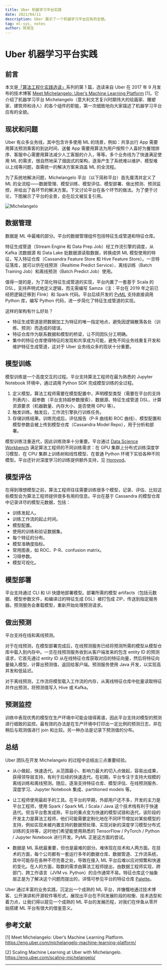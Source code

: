 ```yaml
---
title: Uber 机器学习平台实践
date: 2021/04/11
description: Uber 展示了一个机器学习平台应有的全貌。
tag: ml-sys, notes
author: 陈易生
---
```


# Uber 机器学习平台实践

## 前言

本文是[「算法工程化实践选读」](./mlsys-we-love)系列的第 1 篇，选读来自 Uber 在 2017 年 9 月发布的技术博客 [Meet Michelangelo: Uber’s Machine Learning Platform](https://eng.uber.com/michelangelo-machine-learning-platform/) [1]。它介绍了机器学习平台 Michelangelo（意大利文艺复兴时期伟大的绘画家、雕塑家、建筑师和诗人）的各个组件的职能，第一次细致地向大家描述了机器学习平台应有的全貌。

## 现状和问题

Uber 有众多业务线，其中包含许多使用 ML 的场景，例如：共享出行 App 需要用算法预测乘客的到达时间、送餐 App 需要用算法为用户按照个人喜好为餐馆排序、客服中心需要用算法减少人工客服的介入，等等。多个业务线为了快速满足使用 ML 的需求，很自然地采了烟囱式的架构，逐渐产生了系统难以维护、模型难以上线等问题，亟需统一的解决方案来涵盖 ML 的全流程。

为了系统地解决问题，Michelangelo 平台（以下简称平台）首先厘清并定义了 ML 的全流程——数据管理、模型训练、模型评估、模型部署、做出预测、预测监控，并给出了各环节的解决方案。下文讨论平台在各个环节的做法。为了便于讨论，下图展示了平台的全景，会在后文被反复引用。

![Michelangelo](/images/uber-michelangelo-overview/michelangelo.png)

## 数据管理

数据是 ML 中最难的部分。平台的数据管理组件包括特征生成管道和特征仓库。

特征生成管道（Stream Engine 和 Data Prep Job）经工作流引擎的调度，从 Kafka 流数据源 和 Data Lake 批数据源读取数据，转换成供 ML 模型使用的特征，写入特征仓库（Cassandra Feature Store 和 Hive Feature Store）。一旦特征落库，就可以供在线预测（Realtime Predict Service）、离线训练（Batch Training Job）和离线预测（Batch Predict Job）使用。

值得一提的是，为了简化特征生成管道的实现，平台内置了一套基于 Scala 的 DSL，支持声明式地定义逻辑，而无需编写 Samza（注：平台在 2019 年之前已经把逻辑迁移到 Flink）和 Spark 代码。平台后续开发的 [PyML](https://eng.uber.com/michelangelo-pyml/) 支持直接调用 Python 库，编写 Python 代码，进一步简化了特征生成管道的实现。

这样的架构有什么好处？

- 特征生成管道是把数据加工为特征的唯一指定地点，避免因逻辑散落各处（训练、预测）而造成的错误。
- 特征仓库作为联系数据和模型的桥梁，让不同团队分工明确。
- 集中的特征仓库使得特征的发现和共享成为可能，避免不同业务线重复开发和维护特征生成管道，这对于 Uber 业务线众多的现状十分重要。

## 模型训练

模型训练是一个高度交互的过程。平台支持算法工程师在最为熟悉的 Jupyter Notebook 环境中，通过调用 Python SDK 完成模型训练的全过程。

1. 定义模型。算法工程师需要在模型配置中，声明模型类型（需要在平台的支持列表内）、超参数（平台支持超参数搜索）、数据源、特征生成管道 DSL、计算资源要求（机器数量、内存大小、是否使用 GPU 等）。
2. 触发训练。触发后，工作流引擎执行训练任务。
3. 存储训练结果。训练完成后，评估报告（P-R 曲线和 ROC 曲线）、模型配置和模型参数会被上传到模型仓库（Cassandra Model Repo），用于分析和部署。

模型训练注重迭代，因此训练效率十分重要。平台通过 [Data Science Workbench](https://eng.uber.com/dsw/) 满足算法工程师的不同训练需求：在 GPU 集群上分布式训练深度学习模型、在 CPU 集群上训练树和线性模型、在普通 Python 环境下实验各种不同模型。平台还针对深度学习的训练提供额外支持，见 [Horovod](https://eng.uber.com/horovod/)。

## 模型评估

在得到理想模型之前，算法工程师往往需要训练很多个模型，记录、评估、比较这些模型会为算法工程师提供很多有用的信息。平台在基于 Cassandra 的模型仓库中记录详尽的模型元数据，包括：

- 训练发起人。
- 训练工作流的起止时间。
- 模型配置。
- 使用的训练和验证数据集。
- 每个特征的分布。
- 模型准确度指标。
- 常用图表，如 ROC、P-R、confusion matrix。
- 习得参数。
- 模型可视化。

## 模型部署

平台支持通过 CLI 和 UI 快捷地部署模型。部署所需的模型 artifacts（包括元数据、模型参数文件，和编译过的特征生成 DSL）被打包成 ZIP，传送到指定服务器。预测服务会重载模型，重新开始处理预测请求。

## 做出预测

平台支持在线和离线预测。

对于在线预测，在模型部署完成后，在线预测服务已经将预测所需的模型从模型仓库中载入到内存中。一旦在线预测服务收到从客户端发来的包含 entity ID 的预测请求，它首先通过 entity ID 从在线特征仓库获取对应的特征向量，然后将特征向量输入模型，计算出预测值，返回给客户端。预测服务使用 Java 开发，以实现高并发和低延迟。

对于离线预测，工作流将模型载入工作流的内存，从离线特征仓库中批量读取特征并作出预测，将预测值写入 Hive 或 Kafka。

## 预测监控

训练中表现优秀的模型在生产环境中可能会错得离谱，因此平台支持对模型的预测进行细致的监控。最有效的办法是在生产环境中打印出一定比例的预测日志，并在稍后与观测值进行 join 和比较。另一种办法是记录下预测值的分布。

## 总结

Uber 团队在开发 Michelangelo 的过程中总结出三点重要经验。

- 从小做起，快速迭代。从范围最小、影响力最大的切入点做起，容易出成果，获得领导层支持，有利于后续的快速迭代。在初期，平台专注于支持大规模的离线训练和离线预测。随后，逐渐支持特征仓库、模型评估、在线预测服务、深度学习、Jupyter Notebook 集成、partitioned models 等。

- 让工程师使用最趁手的工具。在平台的早期，外部用户还不多，开发的主力是平台工程师，使用 Spark / Spark ML / Scala / Java 这个技术栈有利于快速迭代。但当平台愈发成熟，平台的重点变为快速的模型试错和迭代，该阶段的开发主力是算法工程师，他们可能需要定制化地在不同环节增加对某些模型的支持，例如实现未被内置支持的数据预处理、实现对新的深度学习模型分布式训练的支持等，这时他们希望能使用熟悉的 TensorFlow / PyTorch / Python / Jupyter Notebook 进行开发。PyML 正是这方面的尝试。

- 数据是 ML 系统最重要，但也是最难的部分。难体现在技术和人两方面。在技术的方面，每个公司都有一套运行多年的数据仓库、数据管道、工作流系统，其中可能存在各种不尽完善之处，导致在接入 ML 平台后难以应对频繁和快速的变化。在人的方面，取数的需求由算法工程师提出，由数据工程师实现，跨部门、跨工作语言（JVM vs. Python）的合作通常不易。特征仓库这个抽象层正是为了解决这个问题而提出的，详情可参见平台的特征仓库 [Palette](https://www.infoq.com/presentations/michelangelo-palette-uber/)。

Uber 通过丰富的业务实践，沉淀出一个成熟的 ML 平台，并慷慨地通过技术博客、公开演讲和开源软件等形式，展现出平台在不同发展阶段的权衡、技术选型和着力点，让我们得以窥见一个成熟的 ML 平台的发展历程，对我们在伴鱼从零开始搭建 ML 平台有很大的借鉴意义。

## 参考文献

[1] Meet Michelangelo: Uber’s Machine Learning Platform. https://eng.uber.com/michelangelo-machine-learning-platform/

[2] Scaling Machine Learning at Uber with Michelangelo. https://eng.uber.com/scaling-michelangelo/

---
